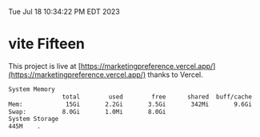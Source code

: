 Tue Jul 18 10:34:22 PM EDT 2023

# vite Fifteen


This project is live at [https://marketingpreference.vercel.app/](https://marketingpreference.vercel.app/) thanks to Vercel.

```bash
System Memory
               total        used        free      shared  buff/cache   available
Mem:            15Gi       2.2Gi       3.5Gi       342Mi       9.6Gi        12Gi
Swap:          8.0Gi       1.0Mi       8.0Gi
System Storage
445M	.
```
